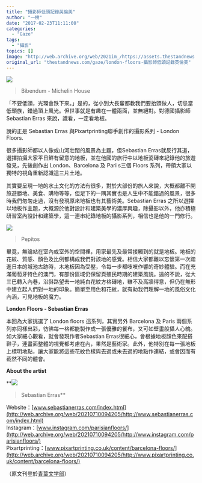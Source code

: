 ```yaml
---
title: "攝影師低頭記錄英倫美"
author: "一樹"
date: "2017-02-23T11:11:00"
categories:
  - "Gaze"
tags:
  - "攝影"
topics: []
image: "http://web.archive.org/web/2021im_/https://assets.thestandnews.com/media/photos/londonfloors-3_UFM1a.jpg"
original_url: "thestandnews.com/gaze/london-floors-攝影師低頭記錄英倫美"
---
```

![](http://web.archive.org/web/2021im_/https://assets.thestandnews.com/media/photos/londonfloors-3_UFM1a.jpg)

> Bibendum - Michelin House

「不要低頭，光環會跌下來。」是的，從小到大長輩都教我們要抬頭做人，切忌當低頭族，錯過頂上風光。但世事就是有趣在一體兩面，並無絕對。對德國攝影師 Sebastian Erras 來說，識看，一定看地板。

說的正是 Sebastian Erras 與Pixartprinting聯手創作的攝影系列 - London Floors.

很多攝影師都以人像或山河壯闊的風景為主題，但Sebastian Erras就反行其道，選擇拍攝大家平日鮮有留意的地板，並在他國的旅行中以地板瓷磚來紀錄他的旅遊發見，先後創作出 London、Barcelona 及 Pari s三個 Floors 系列，帶領大家以獨特的視角重新認識這三片土地。

其實要呈現一地的水土文化的方法有很多，對於大部份的旅人來說，大概都離不開旅遊勝地、美食、購物等等，但足下的一隅其實也是人生中不能錯過的風景，很多時我們匆匆走過，沒有發現原來地板也有其藝術美。Sebastian Erras 之所以選擇以地板作主題，大概源於他對設計和建築美學的濃厚興趣，除攝影以外，他亦積極研習室內設計和建築學，這一連串紀錄地板的攝影系列，相信也是他的一門修行。

![](http://web.archive.org/web/2021im_/https://assets.thestandnews.com/media/photos/londonfloors-20_w24Xk.jpg)
> Pepitos

畢竟，無論站在室內或室外的空間裡，用家最先及最常接觸到的就是地板。地板的花紋、質感、顏色及比例都構成我們對該地的感覺。相信大家都難以忘懷第一次踏進日本的城池古跡時，木地板因為受壓，令每一步都吱吱作響的奇妙體驗。而在充滿葡萄牙特色的澳門，有部份區域仍保留頁殖民時期的建築風貌。遠的不說，從大三巴轉入內巷，沿斜路望去一地純白花紋方格磚地，雖不及高牆得意，但仍在無形中建立起人們對一地的印象。簡單至用色和花紋，就有助我們理解一地的風俗文化內涵，可見地板的魔力。

**London Floors - Sebastian Erras**

本回為大家挑選了 London floors 這系列，其實另外 Barcelona 及 Paris 兩個系列亦同樣出彩，彷彿每一格都能製作成一張優雅的餐布，又可如壁畫般攝人心魄。如大家細心觀看，就會發現作者Sebastian Erras很細心，會根據地板顏色來配搭鞋子，連畫面整體的視覺都考慮在內，果然是藝術家。此外，他特別在每一張地板上標明地點，讓大家能將這些花紋色樣與去過或未去過的地點作連結，或會因而有截然不同的體會。

**About the artist**

**![](http://web.archive.org/web/2021im_/https://assets.thestandnews.com/media/photos/erras_I13P4.jpg)
> Sebastian Erras**

Website：[www.sebastianerras.com/index.html](http://web.archive.org/web/20210710094205/http://www.sebastianerras.com/index.html)  
Instagram：[www.instagram.com/parisianfloors/](http://web.archive.org/web/20210710094205/http://www.instagram.com/parisianfloors/)  
Pixartprinting：[www.pixartprinting.co.uk/content/barcelona-floors/](http://web.archive.org/web/20210710094205/http://www.pixartprinting.co.uk/content/barcelona-floors/)

（原文刊登於[青葉文学部](http://web.archive.org/web/20210710094205/http://aobabungakubu.blogspot.hk/2017/02/london-floors.html)）